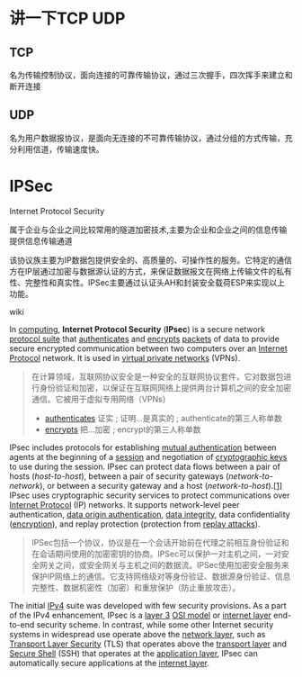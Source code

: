 # 讲一下TCP UDP

## TCP

名为传输控制协议，面向连接的可靠传输协议，通过三次握手，四次挥手来建立和断开连接

## UDP

名为用户数据报协议，是面向无连接的不可靠传输协议，通过分组的方式传输，充分利用信道，传输速度快。

# IPSec

Internet Protocol Security

属于企业与企业之间比较常用的隧道加密技术,主要为企业和企业之间的信息传输提供信息传输通道

该协议族主要为IP数据包提供安全的、高质量的、可操作性的服务。它特定的通信方在IP层通过加密与数据源认证的方式，来保证数据报文在网络上传输文件的私有性、完整性和真实性。IPSec主要通过认证头AH和封装安全载荷ESP来实现以上功能。

wiki

In [computing](https://en.wikipedia.org/wiki/Computing), **Internet Protocol Security** (**IPsec**) is a secure network [protocol suite](https://en.wikipedia.org/wiki/Protocol_suite) that [authenticates](https://en.wikipedia.org/wiki/Authentication) and [encrypts](https://en.wikipedia.org/wiki/Encryption) [packets](https://en.wikipedia.org/wiki/Packet_(information_technology)) of data to provide secure encrypted communication between two computers over an [Internet Protocol](https://en.wikipedia.org/wiki/Internet_Protocol) network. It is used in [virtual private networks](https://en.wikipedia.org/wiki/Virtual_private_network) (VPNs).

> 在计算领域，互联网协议安全是一种安全的互联网协议套件，它对数据包进行身份验证和加密，以保证在互联网网络上提供两台计算机之间的安全加密通信。它被用于虚拟专用网络（VPNs）
>
> - [authenticates](javascript:) 证实 ; 证明…是真实的 ; authenticate的第三人称单数
> - [encrypts](javascript:) 把…加密 ; encrypt的第三人称单数

IPsec includes protocols for establishing [mutual authentication](https://en.wikipedia.org/wiki/Mutual_authentication) between agents at the beginning of a [session](https://en.wikipedia.org/wiki/Session_(computer_science)) and negotiation of [cryptographic keys](https://en.wikipedia.org/wiki/Key_(cryptography)) to use during the session. IPsec can protect data flows between a pair of hosts (*host-to-host*), between a pair of security gateways (*network-to-network*), or between a security gateway and a host (*network-to-host*).[[1\]](https://en.wikipedia.org/wiki/IPsec#cite_note-rfc2406-1) IPsec uses cryptographic security services to protect communications over [Internet Protocol](https://en.wikipedia.org/wiki/Internet_Protocol) (IP) networks. It supports network-level peer authentication, [data origin authentication](https://en.wikipedia.org/wiki/Data_origin_authentication), [data integrity](https://en.wikipedia.org/wiki/Data_integrity), data confidentiality ([encryption](https://en.wikipedia.org/wiki/Encryption)), and replay protection (protection from [replay attacks](https://en.wikipedia.org/wiki/Replay_attack)).

> IPSec包括一个协议，协议是在一个会话开始前在代理之前相互身份验证和在会话期间使用的加密密钥的协商。IPSec可以保护一对主机之间，一对安全网关之间，或安全网关与主机之间的数据流。IPSec使用加密安全服务来保护IP网络上的通信。它支持网络级对等身份验证、数据源身份验证、信息完整性、数据机密性（加密）和重放保护（防止重放攻击）。

The initial [IPv4](https://en.wikipedia.org/wiki/IPv4) suite was developed with few security provisions. As a part of the IPv4 enhancement, IPsec is a [layer 3](https://en.wikipedia.org/wiki/Layer_3) [OSI model](https://en.wikipedia.org/wiki/OSI_model) or [internet layer](https://en.wikipedia.org/wiki/Internet_layer) end-to-end security scheme. In contrast, while some other Internet security systems in widespread use operate above the [network layer](https://en.wikipedia.org/wiki/Network_layer), such as [Transport Layer Security](https://en.wikipedia.org/wiki/Transport_Layer_Security) (TLS) that operates above the [transport layer](https://en.wikipedia.org/wiki/Transport_layer) and [Secure Shell](https://en.wikipedia.org/wiki/Secure_Shell) (SSH) that operates at the [application layer](https://en.wikipedia.org/wiki/Application_layer), IPsec can automatically secure applications at the [internet layer](https://en.wikipedia.org/wiki/Internet_layer).

> 
